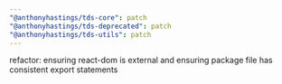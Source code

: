 ```yaml
---
"@anthonyhastings/tds-core": patch
"@anthonyhastings/tds-deprecated": patch
"@anthonyhastings/tds-utils": patch
---
```


refactor: ensuring react-dom is external and ensuring package file has consistent export statements
